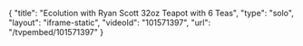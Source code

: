 {
    "title": "Ecolution with Ryan Scott 32oz Teapot with 6 Teas",
    "type": "solo",
    "layout": "iframe-static",
    "videoId": "101571397",
    "url": "\/tvpembed\/101571397"
}